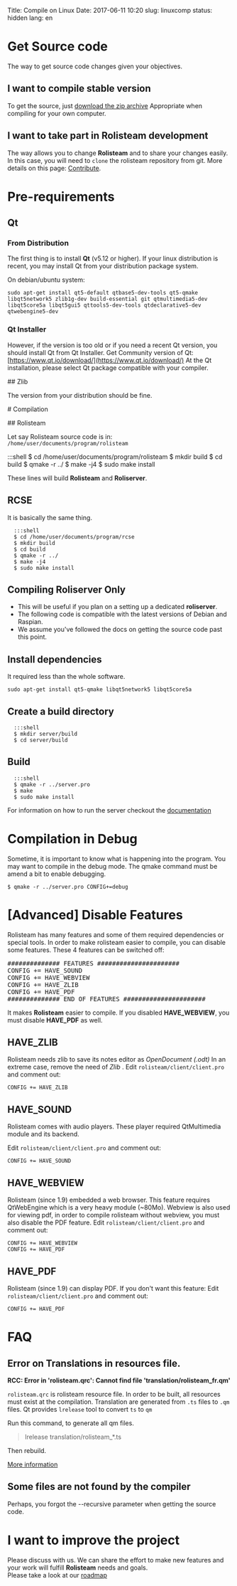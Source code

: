 Title: Compile on Linux
Date: 2017-06-11 10:20
slug: linuxcomp
status: hidden
lang: en


# Get Source code

The way to get source code changes given your objectives.

## I want to compile stable version

To get the source, just [download the zip archive](http://www.rolisteam.org/download.html)
Appropriate when compiling for your own computer.

## I want to take part in **Rolisteam** development

The way allows you to change **Rolisteam** and to share your changes easily.
In this case, you will need to `clone` the rolisteam repository from git.
More details on this page: [Contribute]({filename}/31_contribute_coding.md).

# Pre-requirements

## Qt

### From Distribution

The first thing is to install **Qt** (v5.12 or higher). If your linux distribution is recent, you may install Qt from your distribution package system.

On debian/ubuntu system:
```
sudo apt-get install qt5-default qtbase5-dev-tools qt5-qmake libqt5network5 zlib1g-dev build-essential git qtmultimedia5-dev libqt5core5a libqt5gui5 qttools5-dev-tools qtdeclarative5-dev
qtwebengine5-dev
```

### Qt Installer

However, if the version is too old or if you need a recent Qt version, you should install Qt from Qt Installer.
Get Community version of Qt: [https://www.qt.io/download/](https://www.qt.io/download/)
At the Qt installation, please select Qt package compatible with your compiler.


## Zlib

The version from your distribution should be fine.

# Compilation

## Rolisteam

Let say Rolisteam source code is in:  `/home/user/documents/program/rolisteam`

  :::shell
  $ cd /home/user/documents/program/rolisteam
  $ mkdir build
  $ cd build
  $ qmake -r ../
  $ make -j4
  $ sudo make install

These lines will build **Rolisteam** and **Roliserver**.


## RCSE

It is basically the same thing.

      :::shell
      $ cd /home/user/documents/program/rcse
      $ mkdir build
      $ cd build
      $ qmake -r ../
      $ make -j4
      $ sudo make install


## Compiling Roliserver Only

* This will be useful if you plan on a setting up a dedicated **roliserver**.
* The following code is compatible with the latest versions of Debian and Raspian.
* We assume you've followed the docs on getting the source code past this point.


## Install dependencies

  It required less than the whole software.

  `sudo apt-get install qt5-qmake libqt5network5 libqt5core5a`


## Create a build directory

      :::shell
      $ mkdir server/build
      $ cd server/build

## Build
      :::shell
      $ qmake -r ../server.pro
      $ make
      $ sudo make install

For information on how to run the server checkout the [documentation]({filename}02_1_server.md)

# Compilation in Debug

Sometime, it is important to know what is happening into the program. You may want to compile in the debug mode.
The qmake command must be amend a bit to enable debugging.

`$ qmake -r ../server.pro CONFIG+=debug`

# [Advanced] Disable Features

Rolisteam has many features and some of them required dependencies or special tools.
In order to make rolisteam easier to compile, you can disable some features.
These 4 features can be switched off:

<pre>
############## FEATURES ######################
CONFIG += HAVE_SOUND
CONFIG += HAVE_WEBVIEW
CONFIG += HAVE_ZLIB
CONFIG += HAVE_PDF
############## END OF FEATURES ######################
</pre>

It makes **Rolisteam** easier to compile.
If you disabled **HAVE_WEBVIEW**, you must disable **HAVE_PDF** as well.

## HAVE_ZLIB

Rolisteam needs zlib to save its notes editor as *OpenDocument (.odt)*
In an extreme case, remove the need of *Zlib* .
Edit `rolisteam/client/client.pro` and comment out:

```
CONFIG += HAVE_ZLIB
```

## HAVE_SOUND

Rolisteam comes with audio players. These player required QtMultimedia module and its backend.

Edit `rolisteam/client/client.pro` and comment out:
```
CONFIG += HAVE_SOUND
```

## HAVE_WEBVIEW

Rolisteam (since 1.9) embedded a web browser. This feature requires QtWebEngine which is a very heavy module (~80Mo).
Webview is also used for viewing pdf, in order to compile rolisteam without webview, you must also disable the PDF feature.
Edit `rolisteam/client/client.pro` and comment out:
```
CONFIG += HAVE_WEBVIEW
CONFIG += HAVE_PDF
```

## HAVE_PDF

Rolisteam (since 1.9) can display PDF. If you don't want this feature:
Edit `rolisteam/client/client.pro` and comment out:
```
CONFIG += HAVE_PDF
```

# FAQ

## Error on Translations in resources file.

**RCC: Error in 'rolisteam.qrc': Cannot find file 'translation/rolisteam_fr.qm'**  

`rolisteam.qrc` is rolisteam resource file. In order to be built, all resources must exist at the compilation.
Translation are generated from `.ts` files to `.qm` files.
Qt provides `lrelease` tool to convert `ts` to `qm`

Run this command, to generate all qm files.
> lrelease translation/rolisteam_*.ts

Then rebuild.

[More information](https://doc.qt.io/qt-5/qtlinguist-index.html)

## Some files are not found by the compiler

Perhaps, you forgot the --recursive parameter when getting the source code.

# I want to improve the project

Please discuss with us. We can share the effort to make new features and your work will fulfill **Rolisteam** needs and goals.  
Please take a look at our [roadmap](https://docs.google.com/spreadsheets/d/18jDGViuOm6KjqEAumW1RU2qccQQ4-TxiXPtAg0X_M2o/edit#gid=900739263)
